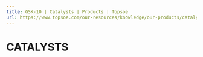 ```yaml
---
title: GSK-10 | Catalysts | Products | Topsoe
url: https://www.topsoe.com/our-resources/knowledge/our-products/catalysts/gsk-10#main-content
---
```


# CATALYSTS